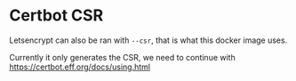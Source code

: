 # Certbot CSR

Letsencrypt can also be ran with `--csr`,
that is what this docker image uses.

Currently it only generates the CSR,
we need to continue with https://certbot.eff.org/docs/using.html
